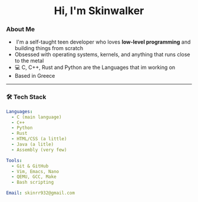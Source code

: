 <h1 align="center">Hi, I'm Skinwalker</h1>

### About Me

- ‍ I'm a self-taught teen developer who loves **low-level programming** and building things from scratch  
- Obsessed with operating systems, kernels, and anything that runs close to the metal 
- 💻 C, C++, Rust and Python are the Languages that im working on
- Based in Greece 

---

### 🛠️ Tech Stack

```yaml
Languages:
  - C (main language)
  - C++
  - Python
  - Rust
  - HTML/CSS (a little)
  - Java (a litle)
  - Assembly (very few)

Tools:
  - Git & GitHub
  - Vim, Emacs, Nano
  - QEMU, GCC, Make
  - Bash scripting

Email: skinrr932@gmail.com

